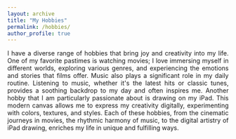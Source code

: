 ```yaml
---
layout: archive
title: "My Hobbies"
permalink: /hobbies/
author_profile: true
---
```

<div style="text-align: justify">
I have a diverse range of hobbies that bring joy and creativity into my life. One of my favorite pastimes is watching movies; I love immersing myself in different worlds, exploring various genres, and experiencing the emotions and stories that films offer. Music also plays a significant role in my daily routine. Listening to music, whether it's the latest hits or classic tunes, provides a soothing backdrop to my day and often inspires me. Another hobby that I am particularly passionate about is drawing on my iPad. This modern canvas allows me to express my creativity digitally, experimenting with colors, textures, and styles. Each of these hobbies, from the cinematic journeys in movies, the rhythmic harmony of music, to the digital artistry of iPad drawing, enriches my life in unique and fulfilling ways.
</div>
